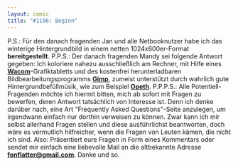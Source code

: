 ```yaml
---
layout: comic
title: "#1196: Beginn"
---
```


P.S.: 
Für den danach fragenden Jan und alle Netbooknutzer habe ich das winterige Hintergrundbild in einem netten 1024x600er-Format <a hre="http://www.fonflatter.de/hintergrundbilder"><strong>bereitgestellt</strong></a>.
P.P.S.:
Der danach fragenden Mandy sei folgende Antwort gegeben: Ich koloriere nahezu ausschließlich am Rechner, mit Hilfe eines <a href="http://www.wacom-europe.com/index2.asp?pid=107&lang=de"><strong>Wacom</strong></a>-Grafiktabletts und des kostenfrei herunterladbaren Bildbearbeitungsprogramms <a href="http://www.gimp.org/"><strong>Gimp</strong></a>, zumeist unterstützt durch wahrlich gute Hintergrundbefüllmüsik, wie zum Beispiel <a href="http://www.opeth.com/"><strong>Opeth</strong></a>.
P.P.P.S.:
Alle Potentiell-Fragenden möchte ich hiermit bitten, mich ab sofort mit Fragen zu bewerfen, deren Antwort tatsächlich von Interesse ist. Denn ich denke darüber nach, eine Art "Frequently Asked Questions"-Seite anzulegen, um irgendwann einfach nur dorthin verweisen zu können. 
Zwar kann ich mir selbst allerhand Fragen stellen und diese ausführlichst beantworten, doch wäre es vermutlich hilfreicher, wenn die Fragen von Leuten kämen, die nicht ich sind.
Also: Präsentiert eure Fragen in Form eines Kommentars oder sendet mir einfach eine liebevolle Mail an die altbekannte Adresse <a href="mailto:fonflatter@gmail.com"><strong>fonflatter@gmail.com</strong></a>.
Danke und so.
